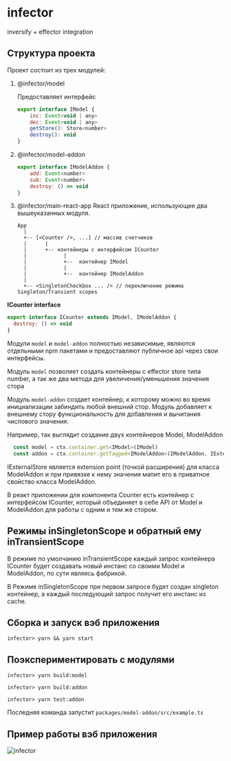 # infector
inversify + effector integration

## Структура проекта

Проект состоит из трех модулей:

1. @infector/model
   
    Предоставляет интерфейс
    ```js
    export interface IModel {
        inc: Event<void | any>
        dec: Event<void | any>
        getStore(): Store<number>
        destroy(): void
    }
    ```
   
2. @infector/model-addon
   
    ```js
    export interface IModelAddon {
        add: Event<number>
        sub: Event<number>
        destroy: () => void
    }
    ```


3. @infector/main-react-app
    React приложение, использующее два вышеуказанных модуля.

    ```
    App
      |
      +-- [<Counter />, ...] // массив счетчиков
      |      |
      |      +-- контейнеры с интерфейсом ICounter
      |            |
      |            +--  контейнер IModel
      |            |
      |            +--  контейнер IModelAddon
      |
      +-- <SingletonCheckbox ... /> // переключение режима Singleton/Transient scopes
    ```   

**ICounter interface**

```js
export interface ICounter extends IModel, IModelAddon {
  destroy: () => void
}
```

Модули `model` и `model-addon` полностью независимые, являются отдельными npm
пакетами и предоставляют публичное api через свои интерфейсы.

Модуль `model` позволяет создать контейнеры с effector store типа number, 
а так же два метода для увеличения/уменьшения значения стора

Модуль `model-addon` создает контейнер, к которому можно во время инициализации
забиндить любой внешний стор. Модуль добавляет к внешнему стору функциональность
для добавления и вычитания числового значения.

Например, так выглядит создание двух контейнеров Model, ModelAddon

```js
  const model = ctx.container.get<IModel>(IModel)
  const addon = ctx.container.getTagged<IModelAddon>(IModelAddon, IExternalStore, model.getStore())

```

IExternalStore является extension point (точкой расширения) для класса ModelAddon
и при привязке к нему значения мапит его в приватное свойство класса ModelAddon.

В реакт приложении для компонента Counter есть контейнер с интерфейсом ICounter,
который объединяет в себе API от Model и ModelAddon для работы с одним и тем же стором.

## Режимы inSingletonScope и обратный ему inTransientScope

В режиме по умолчанию inTransientScope каждый запрос контейнера
ICounter будет создавать новый инстанс со своими Model и ModelAddon,
по сути являясь фабрикой. 

В Режиме inSingletonScope при первом запросе будет создан singleton контейнер,
а каждый последующий запрос получит его инстанс из cache.

## Сборка и запуск вэб приложения

```shell
infector> yarn && yarn start
```

## Поэкспериментировать с модулями

```shell
infector> yarn build:model

infector> yarn build:addon

infector> yarn test:addon

```

Последняя команда запустит `packages/model-addon/src/example.ts`

## Пример работы вэб приложения

![infector](https://user-images.githubusercontent.com/1615093/109965954-b54b1200-7d00-11eb-9b95-30ff100898ad.gif)

